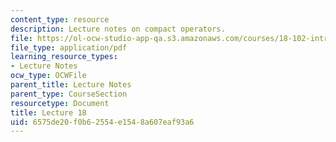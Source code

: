 ```yaml
---
content_type: resource
description: Lecture notes on compact operators.
file: https://ol-ocw-studio-app-qa.s3.amazonaws.com/courses/18-102-introduction-to-functional-analysis-spring-2009/6575de20f0b62554e1548a607eaf93a6_MIT18_102s09_lec18.pdf
file_type: application/pdf
learning_resource_types:
- Lecture Notes
ocw_type: OCWFile
parent_title: Lecture Notes
parent_type: CourseSection
resourcetype: Document
title: Lecture 18
uid: 6575de20-f0b6-2554-e154-8a607eaf93a6
---
```

